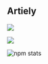 ## Artiely

![](https://github-readme-stats.vercel.app/api?count_private=true&username=artiely&show_icons=true)

![](https://github-readme-stats.vercel.app/api/top-langs?username=artiely&layout=compact&&langs_count=40&hide=html)

![npm stats](https://img.shields.io/endpoint?url=https%3A%2F%2Fraw.githubusercontent.com%2Fartiely%2Fnpm-statistics%2Fmaster%2Fstats.json)


